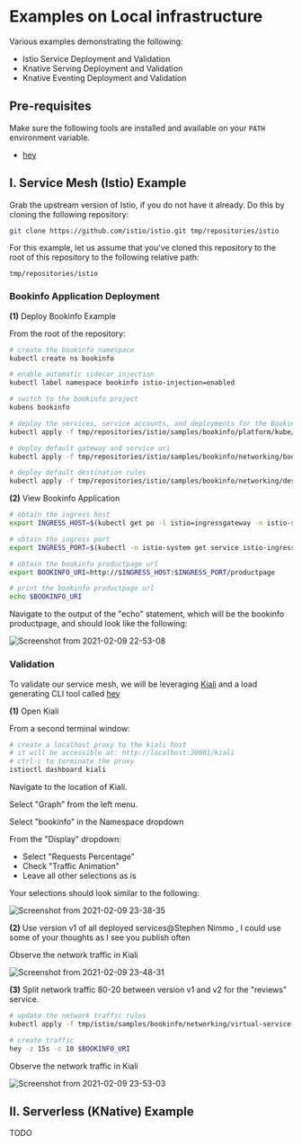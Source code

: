 # Examples on Local infrastructure

Various examples demonstrating the following: 

- Istio Service Deployment and Validation
- Knative Serving Deployment and Validation
- Knative Eventing Deployment and Validation

## Pre-requisites

Make sure the following tools are installed and available on your `PATH` environment variable. 

- [hey](https://github.com/rakyll/hey)

## I. Service Mesh (Istio) Example

Grab the upstream version of Istio, if you do not have it already. Do this by cloning the following repository:

```bash
git clone https://github.com/istio/istio.git tmp/repositories/istio
```

For this example, let us assume that you've cloned this repository to the root of this repository to the following relative path: 

`tmp/repositories/istio`

### Bookinfo Application Deployment

**(1)** Deploy Bookinfo Example

From the root of the repository: 

```bash
# create the bookinfo namespace
kubectl create ns bookinfo

# enable automatic sidecar injection
kubectl label namespace bookinfo istio-injection=enabled

# switch to the bookinfo project
kubens bookinfo

# deploy the services, service accounts, and deployments for the Bookinfo sample.
kubectl apply -f tmp/repositories/istio/samples/bookinfo/platform/kube/bookinfo.yaml

# deploy default gateway and service uri
kubectl apply -f tmp/repositories/istio/samples/bookinfo/networking/bookinfo-gateway.yaml

# deploy default destination rules
kubectl apply -f tmp/repositories/istio/samples/bookinfo/networking/destination-rule-all.yaml
```

**(2)** View Bookinfo Application

```bash
# obtain the ingress host
export INGRESS_HOST=$(kubectl get po -l istio=ingressgateway -n istio-system -o jsonpath='{.items[0].status.hostIP}')

# obtain the ingress port
export INGRESS_PORT=$(kubectl -n istio-system get service istio-ingressgateway -o jsonpath='{.spec.ports[?(@.name=="http2")].nodePort}')

# obtain the bookinfo productpage url
export BOOKINFO_URI=http://$INGRESS_HOST:$INGRESS_PORT/productpage

# print the bookinfo productpage url
echo $BOOKINFO_URI
```

Navigate to the output of the "echo" statement, which will be the bookinfo productpage, and should look like the following: 

![Screenshot from 2021-02-09 22-53-08](https://user-images.githubusercontent.com/61749/107466459-ab7f2600-6b29-11eb-9c3a-ecbc53945d48.png)

### Validation

To validate our service mesh, we will be leveraging [Kiali](https://kiali.io/) and a load generating CLI tool called [hey](https://github.com/rakyll/hey)

**(1)** Open Kiali

From a second terminal window: 

```bash
# create a localhost proxy to the kiali host
# it will be accessible at: http://localhost:20001/kiali
# ctrl-c to terminate the proxy
istioctl dashboard kiali
```

Navigate to the location of Kiali. 

Select "Graph" from the left menu. 

Select "bookinfo" in the Namespace dropdown

From the "Display" dropdown: 
- Select "Requests Percentage"
- Check "Traffic Animation"
- Leave all other selections as is

Your selections should look similar to the following: 

![Screenshot from 2021-02-09 23-38-35](https://user-images.githubusercontent.com/61749/107469778-ff8d0900-6b2f-11eb-829a-bff81cc29079.png)

**(2)** Use version v1 of all deployed services@Stephen Nimmo , I could use some of your thoughts as I see you publish often

Observe the network traffic in Kiali

![Screenshot from 2021-02-09 23-48-31](https://user-images.githubusercontent.com/61749/107470655-5c3cf380-6b31-11eb-8269-5a2841071d26.png)

**(3)** Split network traffic 80-20 between version v1 and v2 for the "reviews" service. 

```bash
# update the network traffic rules
kubectl apply -f tmp/istio/samples/bookinfo/networking/virtual-service-reviews-80-20.yaml

# create traffic
hey -z 15s -c 10 $BOOKINFO_URI
```

Observe the network traffic in Kiali

![Screenshot from 2021-02-09 23-53-03](https://user-images.githubusercontent.com/61749/107471003-fa30be00-6b31-11eb-9f8c-331ac0c382ab.png)

## II. Serverless (KNative) Example

TODO